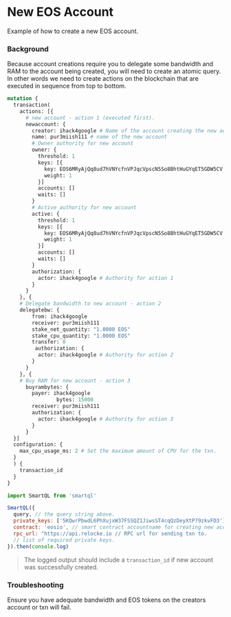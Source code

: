 # New EOS Account

Example of how to create a new EOS account.

### Background

Because account creations require you to delegate some bandwidth and RAM to the account being created, you will need to create an atomic query. In other words we need to create actions on the blockchain that are executed in sequence from top to bottom.

```GraphQL
mutation {
  transaction(
    actions: [{
      # new account - action 1 (executed first).
      newaccount: {
        creator: ihack4google # Name of the account creating the new account
        name: pur3miish111 # name of the new account
      	# Owner authority for new account
        owner: {
          threshold: 1
          keys: [{
            key: EOS6MRyAjQq8ud7hVNYcfnVPJqcVpscN5So8BhtHuGYqET5GDW5CV
            weight: 1
          }]
          accounts: []
          waits: []
        }
        # Active authority for new account
        active: {
          threshold: 1
          keys: [{
            key: EOS6MRyAjQq8ud7hVNYcfnVPJqcVpscN5So8BhtHuGYqET5GDW5CV
            weight: 1
          }]
          accounts: []
          waits: []
        }
        authorization: {
          actor: ihack4google # Authority for action 1
        }
      }
    }, {
    # Delegate bandwidth to new account - action 2
    delegatebw: {
        from: ihack4google
        receiver: pur3miish111
        stake_net_quantity: "1.0000 EOS"
        stake_cpu_quantity: "1.0000 EOS"
        transfer: 0
         authorization: {
          actor: ihack4google # Authority for action 2
        }
      }
    }, {
    # Buy RAM for new account - action 3
      buyrambytes: {
        payer: ihack4google
				bytes: 15000
        receiver: pur3miish111
        authorization: {
          actor: ihack4google # Authority for action 3
        }
      }
  }]
  configuration: {
    max_cpu_usage_ms: 2 # Set the maximum amount of CPU for the txn.
  }
  ) {
    transaction_id
  }
}
```

```js
import SmartQL from 'smartql'

SmartQL({
  query, // the query string above.
  private_keys: ['5KQwrPbwdL6PhXujxW37FSSQZ1JiwsST4cqQzDeyXtP79zkvFD3'],
  contract: 'eosio', // smart contract accountname for creating new account.
  rpc_url: "https://api.relocke.io // RPC url for sending txn to.
  // list of required private keys.
}).then(console.log)
```

> The logged output should include a `transaction_id` if new account was successfully created.

### Troubleshooting

Ensure you have adequate bandwidth and EOS tokens on the creators account or txn will fail.

